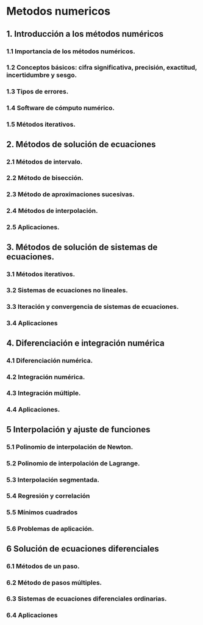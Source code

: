 # Metodos numericos

## 1. Introducción a los métodos numéricos

### 1.1 Importancia de los métodos numéricos.
### 1.2 Conceptos básicos: cifra significativa, precisión, exactitud, incertidumbre y sesgo.
### 1.3 Tipos de errores.
### 1.4 Software de cómputo numérico.
### 1.5 Métodos iterativos.

## 2. Métodos de solución de ecuaciones

### 2.1 Métodos de intervalo.
### 2.2 Método de bisección.
### 2.3 Método de aproximaciones sucesivas.
### 2.4 Métodos de interpolación.
### 2.5 Aplicaciones.

## 3. Métodos de solución de sistemas de ecuaciones.

### 3.1 Métodos iterativos.
### 3.2 Sistemas de ecuaciones no lineales.
### 3.3 Iteración y convergencia de sistemas de ecuaciones.
### 3.4 Aplicaciones

## 4. Diferenciación e integración numérica

### 4.1 Diferenciación numérica.
### 4.2 Integración numérica.
### 4.3 Integración múltiple.
### 4.4 Aplicaciones.

## 5 Interpolación y ajuste de funciones

### 5.1 Polinomio de interpolación de Newton.
### 5.2 Polinomio de interpolación de Lagrange.
### 5.3 Interpolación segmentada.
### 5.4 Regresión y correlación
### 5.5 Mínimos cuadrados
### 5.6 Problemas de aplicación.

## 6 Solución de ecuaciones diferenciales

### 6.1 Métodos de un paso.
### 6.2 Método de pasos múltiples.
### 6.3 Sistemas de ecuaciones diferenciales ordinarias.
### 6.4 Aplicaciones